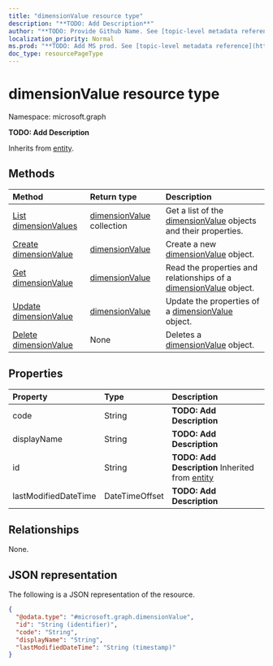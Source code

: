 ```yaml
---
title: "dimensionValue resource type"
description: "**TODO: Add Description**"
author: "**TODO: Provide Github Name. See [topic-level metadata reference](https://msgo.azurewebsites.net/add/document/guidelines/metadata.html#topic-level-metadata)**"
localization_priority: Normal
ms.prod: "**TODO: Add MS prod. See [topic-level metadata reference](https://msgo.azurewebsites.net/add/document/guidelines/metadata.html#topic-level-metadata)**"
doc_type: resourcePageType
---
```


# dimensionValue resource type

Namespace: microsoft.graph



**TODO: Add Description**


Inherits from [entity](../resources/entity.md).

## Methods
|Method|Return type|Description|
|:---|:---|:---|
|[List dimensionValues](../api/dimensionvalue-list.md)|[dimensionValue](../resources/dimensionvalue.md) collection|Get a list of the [dimensionValue](../resources/dimensionvalue.md) objects and their properties.|
|[Create dimensionValue](../api/dimensionvalue-create.md)|[dimensionValue](../resources/dimensionvalue.md)|Create a new [dimensionValue](../resources/dimensionvalue.md) object.|
|[Get dimensionValue](../api/dimensionvalue-get.md)|[dimensionValue](../resources/dimensionvalue.md)|Read the properties and relationships of a [dimensionValue](../resources/dimensionvalue.md) object.|
|[Update dimensionValue](../api/dimensionvalue-update.md)|[dimensionValue](../resources/dimensionvalue.md)|Update the properties of a [dimensionValue](../resources/dimensionvalue.md) object.|
|[Delete dimensionValue](../api/dimensionvalue-delete.md)|None|Deletes a [dimensionValue](../resources/dimensionvalue.md) object.|

## Properties
|Property|Type|Description|
|:---|:---|:---|
|code|String|**TODO: Add Description**|
|displayName|String|**TODO: Add Description**|
|id|String|**TODO: Add Description** Inherited from [entity](../resources/entity.md)|
|lastModifiedDateTime|DateTimeOffset|**TODO: Add Description**|

## Relationships
None.

## JSON representation
The following is a JSON representation of the resource.
<!-- {
  "blockType": "resource",
  "keyProperty": "id",
  "@odata.type": "microsoft.graph.dimensionValue",
  "baseType": "microsoft.graph.entity",
  "openType": false
}
-->
``` json
{
  "@odata.type": "#microsoft.graph.dimensionValue",
  "id": "String (identifier)",
  "code": "String",
  "displayName": "String",
  "lastModifiedDateTime": "String (timestamp)"
}
```

